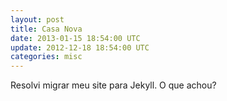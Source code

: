 ```yaml
---
layout: post
title: Casa Nova
date: 2013-01-15 18:54:00 UTC
update: 2012-12-18 18:54:00 UTC
categories: misc
---
```


Resolvi migrar meu site para Jekyll. O que achou?
